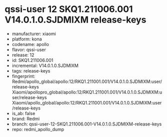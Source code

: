 # qssi-user 12 SKQ1.211006.001 V14.0.1.0.SJDMIXM release-keys
- manufacturer: xiaomi
- platform: kona
- codename: apollo
- flavor: qssi-user
- release: 12
- id: SKQ1.211006.001
- incremental: V14.0.1.0.SJDMIXM
- tags: release-keys
- fingerprint: Redmi/apollo_global/apollo:12/RKQ1.211001.001/V14.0.1.0.SJDMIXM:user/release-keys
Xiaomi/apollopro_global/apollo:12/RKQ1.211001.001/V14.0.1.0.SJDMIXM:user/release-keys
Xiaomi/apollo_global/apollo:12/RKQ1.211001.001/V14.0.1.0.SJDMIXM:user/release-keys
- is_ab: false
- brand: Redmi
- branch: qssi-user-12-SKQ1.211006.001-V14.0.1.0.SJDMIXM-release-keys
- repo: redmi_apollo_dump
